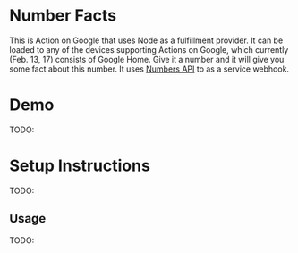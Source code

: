 # Number Facts
This is Action on Google that uses Node as a fulfillment provider. It can be loaded to any of the devices supporting Actions on Google, which currently (Feb. 13, 17) consists of Google Home. Give it a number and it will give you some fact about this number. It uses [Numbers API](numbersapi.com) to as a service webhook. 

# Demo
TODO:

# Setup Instructions
TODO:
## Usage
TODO:
